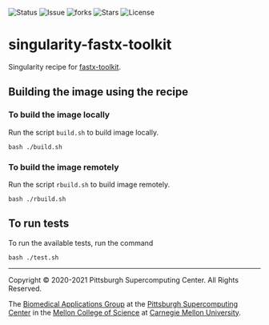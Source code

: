 ![Status](https://github.com/pscedu/singularity-fastx-toolkit/actions/workflows/main.yml/badge.svg)
![Issue](https://img.shields.io/github/issues/pscedu/singularity-fastx-toolkit)
![forks](https://img.shields.io/github/forks/pscedu/singularity-fastx-toolkit)
![Stars](https://img.shields.io/github/stars/pscedu/singularity-fastx-toolkit)
![License](https://img.shields.io/github/license/pscedu/singularity-fastx-toolkit)

# singularity-fastx-toolkit
Singularity recipe for [fastx-toolkit](https://github.com/icaoberg/fastx-toolkit).

## Building the image using the recipe

### To build the image locally
Run the script `build.sh` to build image locally.

```
bash ./build.sh
```

### To build the image remotely
Run the script `rbuild.sh` to build image remotely.

```
bash ./rbuild.sh
```
## To run tests
To run the available tests, run the command

```
bash ./test.sh
```

---
Copyright © 2020-2021 Pittsburgh Supercomputing Center. All Rights Reserved.

The [Biomedical Applications Group](https://www.psc.edu/biomedical-applications/) at the [Pittsburgh Supercomputing
Center](http://www.psc.edu) in the [Mellon College of Science](https://www.cmu.edu/mcs/) at [Carnegie Mellon University](http://www.cmu.edu).
